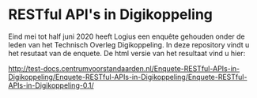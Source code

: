 # RESTful API's in Digikoppeling

Eind mei tot half juni 2020 heeft Logius een enquête gehouden onder de leden van het Technisch Overleg Digikoppeling. In deze repository vindt u het resutaat van de enquete. De html versie van het resultaat vind u hier:

http://test-docs.centrumvoorstandaarden.nl/Enquete-RESTful-APIs-in-Digikoppeling/Enquete-RESTful-APIs-in-Digikoppeling/Enquete-RESTful-APIs-in-Digikoppeling-0.1/

